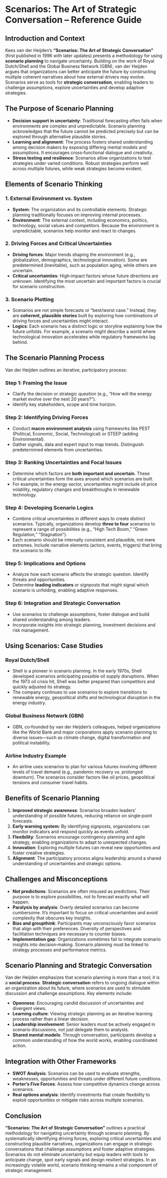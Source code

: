 # Scenarios: The Art of Strategic Conversation – Reference Guide

## Introduction and Context

Kees van der Heijden’s **“Scenarios: The Art of Strategic Conversation”** (first published in 1996 with later updates) presents a methodology for using **scenario planning** to navigate uncertainty. Building on the work of Royal Dutch/Shell and the Global Business Network (GBN), van der Heijden argues that organizations can better anticipate the future by constructing multiple coherent narratives about how external drivers may evolve. Scenarios serve as tools for **strategic conversation**, enabling leaders to challenge assumptions, explore uncertainties and develop adaptive strategies.

## The Purpose of Scenario Planning

- **Decision support in uncertainty**: Traditional forecasting often fails when environments are complex and unpredictable. Scenario planning acknowledges that the future cannot be predicted precisely but can be explored through alternative plausible stories.
- **Learning and alignment**: The process fosters shared understanding among decision makers by exposing differing mental models and assumptions. It encourages cross‑functional dialogue and creativity.
- **Stress testing and resilience**: Scenarios allow organizations to test strategies under varied conditions. Robust strategies perform well across multiple futures, while weak strategies become evident.

## Elements of Scenario Thinking

### 1. External Environment vs. System

- **System**: The organization and its controllable elements. Strategic planning traditionally focuses on improving internal processes.
- **Environment**: The external context, including economics, politics, technology, social values and competitors. Because the environment is unpredictable, scenarios help monitor and react to changes.

### 2. Driving Forces and Critical Uncertainties

- **Driving forces**: Major trends shaping the environment (e.g., globalization, demographics, technological innovation). Some are predetermined (inevitable), such as population aging, while others are uncertain.
- **Critical uncertainties**: High‑impact factors whose future directions are unknown. Identifying the most uncertain and important factors is crucial for scenario construction.

### 3. Scenario Plotting

- Scenarios are not simple forecasts or “best/worst case.” Instead, they are **coherent, plausible stories** built by exploring how combinations of driving forces and uncertainties might interact.
- **Logics**: Each scenario has a distinct logic or storyline explaining how the future unfolds. For example, a scenario might describe a world where technological innovation accelerates while regulatory frameworks lag behind.

## The Scenario Planning Process

Van der Heijden outlines an iterative, participatory process:

### Step 1: Framing the Issue

- Clarify the decision or strategic question (e.g., “How will the energy market evolve over the next 20 years?”).
- Identify key stakeholders, scope and time horizon.

### Step 2: Identifying Driving Forces

- Conduct **macro environment analysis** using frameworks like PEST (Political, Economic, Social, Technological) or STEEP (adding Environmental).
- Gather signals, data and expert input to map trends. Distinguish predetermined elements from uncertainties.

### Step 3: Ranking Uncertainties and Focal Issues

- Determine which factors are **both important and uncertain**. These critical uncertainties form the axes around which scenarios are built.
- For example, in the energy sector, uncertainties might include oil price volatility, regulatory changes and breakthroughs in renewable technology.

### Step 4: Developing Scenario Logics

- Combine critical uncertainties in different ways to create distinct scenarios. Typically, organizations develop **three to four** scenarios to represent a range of possibilities (e.g., “High Tech Boom,” “Green Regulation,” “Stagnation”).
- Each scenario should be internally consistent and plausible, not mere extremes. Include narrative elements (actors, events, triggers) that bring the scenario to life.

### Step 5: Implications and Options

- Analyze how each scenario affects the strategic question. Identify threats and opportunities.
- Determine **leading indicators** or signposts that might signal which scenario is unfolding, enabling adaptive responses.

### Step 6: Integration and Strategic Conversation

- Use scenarios to challenge assumptions, foster dialogue and build shared understanding among leaders.
- Incorporate insights into strategic planning, investment decisions and risk management.

## Using Scenarios: Case Studies

### Royal Dutch/Shell

- Shell is a pioneer in scenario planning. In the early 1970s, Shell developed scenarios anticipating possible oil supply disruptions. When the 1973 oil crisis hit, Shell was better prepared than competitors and quickly adjusted its strategy.
- The company continues to use scenarios to explore transitions to renewable energy, geopolitical shifts and technological disruption in the energy industry.

### Global Business Network (GBN)

- GBN, co‑founded by van der Heijden’s colleagues, helped organizations like the World Bank and major corporations apply scenario planning to diverse issues—such as climate change, digital transformation and political instability.

### Airline Industry Example

- An airline uses scenarios to plan for various futures involving different levels of travel demand (e.g., pandemic recovery vs. prolonged downturn). The scenarios consider factors like oil prices, geopolitical tensions and consumer travel habits.

## Benefits of Scenario Planning

1. **Improved strategic awareness**: Scenarios broaden leaders’ understanding of possible futures, reducing reliance on single‑point forecasts.
2. **Early warning system**: By identifying signposts, organizations can monitor indicators and respond quickly as events unfold.
3. **Flexibility**: Scenarios encourage contingency planning and agile strategy, enabling organizations to adapt to unexpected changes.
4. **Innovation**: Exploring multiple futures can reveal new opportunities and foster creative strategies.
5. **Alignment**: The participatory process aligns leadership around a shared understanding of uncertainties and strategic options.

## Challenges and Misconceptions

- **Not predictions**: Scenarios are often misused as predictions. Their purpose is to explore possibilities, not to forecast exactly what will happen.
- **Paralysis by analysis**: Overly detailed scenarios can become cumbersome. It’s important to focus on critical uncertainties and avoid complexity that obscures key insights.
- **Bias and groupthink**: Participants may unconsciously favor scenarios that align with their preferences. Diversity of perspectives and facilitation techniques are necessary to counter biases.
- **Implementation gap**: Organizations sometimes fail to integrate scenario insights into decision‑making. Scenario planning must be linked to strategy processes and performance metrics.

## Scenario Planning and Strategic Conversation

Van der Heijden emphasizes that scenario planning is more than a tool; it is a **social process**. **Strategic conversation** refers to ongoing dialogue within an organization about its future, where scenarios are used to stimulate discussion and challenge assumptions. Key elements include:

- **Openness**: Encouraging candid discussion of uncertainties and divergent views.
- **Learning culture**: Viewing strategic planning as an iterative learning process rather than a linear decision.
- **Leadership involvement**: Senior leaders must be actively engaged in scenario discussions, not just delegate them to analysts.
- **Shared mental models**: Through conversation, participants develop a common understanding of how the world works, enabling coordinated action.

## Integration with Other Frameworks

- **SWOT Analysis**: Scenarios can be used to evaluate strengths, weaknesses, opportunities and threats under different future conditions.
- **Porter’s Five Forces**: Assess how competitive dynamics change across scenarios.
- **Real options analysis**: Identify investments that create flexibility to exploit opportunities or mitigate risks across multiple scenarios.

## Conclusion

**“Scenarios: The Art of Strategic Conversation”** outlines a practical methodology for navigating uncertainty through scenario planning. By systematically identifying driving forces, exploring critical uncertainties and constructing plausible narratives, organizations can engage in strategic conversations that challenge assumptions and foster adaptive strategies. Scenarios do not eliminate uncertainty but equip leaders with tools to anticipate change, spot early signals and design resilient strategies. In an increasingly volatile world, scenario thinking remains a vital component of strategic management.
